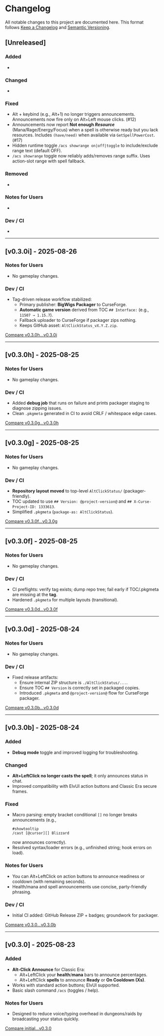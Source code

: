# Changelog
All notable changes to this project are documented here.
This format follows [Keep a Changelog](https://keepachangelog.com/en/1.1.0/)
and [Semantic Versioning](https://semver.org/).

## [Unreleased]
### Added
- 

### Changed
- 

### Fixed
- Alt + keybind (e.g., Alt+1) no longer triggers announcements. Announcements now fire only on Alt+Left mouse clicks. (#12)
- Announcements now report **Not enough _Resource_** (Mana/Rage/Energy/Focus) when a spell is otherwise ready but you lack resources. Includes `(have/need)` when available via `GetSpellPowerCost`. (#17)
- Hidden runtime toggle `/acs showrange on|off|toggle` to include/exclude range text (default OFF).
- `/acs showrange` toggle now reliably adds/removes range suffix. Uses action-slot range with spell fallback.

### Removed
- 

### Notes for Users
- 

### Dev / CI
- 

---

## [v0.3.0i] - 2025-08-26
### Notes for Users
- No gameplay changes.

### Dev / CI
- Tag-driven release workflow stabilized:
  - Primary publisher: **BigWigs Packager** to CurseForge.
  - **Automatic game version** derived from TOC `## Interface:` (e.g., `11507 → 1.15.7`).
  - Fallback uploader to CurseForge if packager zips nothing.
  - Keeps GitHub asset: `AltClickStatus_vX.Y.Z.zip`.

[Compare v0.3.0h…v0.3.0i](https://github.com/patrickdoane/AltClickStatus/compare/v0.3.0h...v0.3.0i)

---

## [v0.3.0h] - 2025-08-25
### Notes for Users
- No gameplay changes.

### Dev / CI
- Added **debug job** that runs on failure and prints packager staging to diagnose zipping issues.
- Clean `.pkgmeta` generated in CI to avoid CRLF / whitespace edge cases.

[Compare v0.3.0g…v0.3.0h](https://github.com/patrickdoane/AltClickStatus/compare/v0.3.0g...v0.3.0h)

---

## [v0.3.0g] - 2025-08-25
### Notes for Users
- No gameplay changes.

### Dev / CI
- **Repository layout moved** to top-level `AltClickStatus/` (packager-friendly).
- TOC updated to use `## Version: @project-version@` and `## X-Curse-Project-ID: 1333613`.
- Simplified `.pkgmeta` (`package-as: AltClickStatus`).

[Compare v0.3.0f…v0.3.0g](https://github.com/patrickdoane/AltClickStatus/compare/v0.3.0f...v0.3.0g)

---

## [v0.3.0f] - 2025-08-25
### Notes for Users
- No gameplay changes.

### Dev / CI
- CI preflights: verify tag exists; dump repo tree; fail early if TOC/.pkgmeta are missing at the **tag**.
- Hardened `.pkgmeta` for multiple layouts (transitional).

[Compare v0.3.0d…v0.3.0f](https://github.com/patrickdoane/AltClickStatus/compare/v0.3.0d...v0.3.0f)

---

## [v0.3.0d] - 2025-08-24
### Notes for Users
- No gameplay changes.

### Dev / CI
- Fixed release artifacts:
  - Ensure internal ZIP structure is `./AltClickStatus/...`.
  - Ensure TOC `## Version` is correctly set in packaged copies.
  - Introduced `.pkgmeta` and `@project-version@` flow for CurseForge packager.

[Compare v0.3.0b…v0.3.0d](https://github.com/patrickdoane/AltClickStatus/compare/v0.3.0b...v0.3.0d)

---

## [v0.3.0b] - 2025-08-24
### Added
- **Debug mode** toggle and improved logging for troubleshooting.

### Changed
- **Alt+LeftClick no longer casts the spell**; it only announces status in chat.
- Improved compatibility with ElvUI action buttons and Classic Era secure frames.

### Fixed
- Macro parsing: empty bracket conditional `[]` no longer breaks announcements (e.g.,  
  ```
  #showtooltip
  /cast [@cursor][] Blizzard
  ```
  now announces correctly).
- Resolved syntax/loader errors (e.g., unfinished string; hook errors on load).

### Notes for Users
- You can Alt+LeftClick on action buttons to announce readiness or cooldown (with remaining seconds).
- Health/mana and spell announcements use concise, party-friendly phrasing.

### Dev / CI
- Initial CI added: GitHub Release ZIP + badges; groundwork for packager.

[Compare v0.3.0…v0.3.0b](https://github.com/patrickdoane/AltClickStatus/compare/v0.3.0...v0.3.0b)

---

## [v0.3.0] - 2025-08-23
### Added
- **Alt-Click Announce** for Classic Era:
  - Alt+LeftClick your **health**/**mana** bars to announce percentages.
  - Alt+LeftClick **spells** to announce **Ready** or **On Cooldown (Xs)**.
- Works with standard action buttons; ElvUI supported.
- Basic slash command `/acs` (toggles / help).

### Notes for Users
- Designed to reduce voice/typing overhead in dungeons/raids by broadcasting your status quickly.

[Compare initial…v0.3.0](https://github.com/patrickdoane/AltClickStatus/compare/HEAD~1...v0.3.0)
